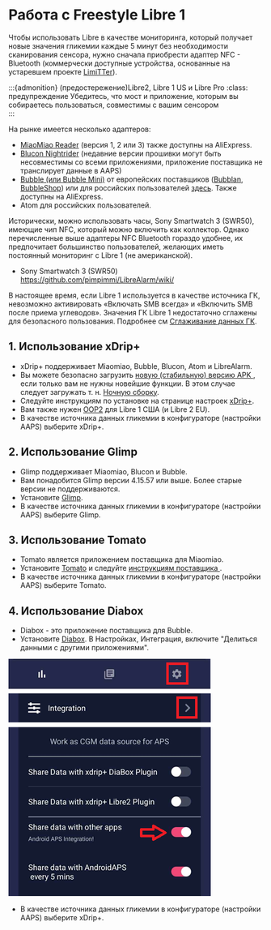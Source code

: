 # Работа с Freestyle Libre 1

Чтобы использовать Libre в качестве мониторинга, который получает новые значения гликемии каждые 5 минут без необходимости сканирования сенсора, нужно сначала приобрести адаптер NFC - Bluetooth (коммерчески доступные устройства, основанные на устаревшем проекте [LimiTTer](https://github.com/JoernL/LimiTTer)).

:::{admonition} (предостережение)Libre2, Libre 1 US и Libre Pro :class: предупреждение Убедитесь, что мост и приложение, которым вы собираетесь пользоваться, совместимы с вашим сенсором  
:::

На рынке имеется несколько адаптеров:

-   [MiaoMiao Reader](https://www.miaomiao.cool/) (версия 1, 2 или 3) также доступны на AliExpress.
-   [Blucon Nightrider](https://www.ambrosiasys.com/our-products/blucon/) (недавние версии прошивки могут быть несовместимы со всеми приложениями, приложение поставщика не транслирует данные в AAPS)
-   [Bubble (или Bubble Mini)](https://www.bubblesmartreader.com/) от европейских поставщиков ([Bubblan](https://www.bubblan.org/), [BubbleShop](https://bubbleshop.eu/)) или для российских пользователей [здесь](https://vk.com/saharmonitor/). Также доступны на AliExpress.
-   Atom для российских пользователей.

Исторически, можно использовать часы, Sony Smartwatch 3 (SWR50), имеющие чип NFC, который можно включить как коллектор. Однако перечисленные выше адаптеры NFC Bluetooth гораздо удобнее, их предпочитает большинство пользователей, желающих иметь постоянный мониторинг с Libre 1 (не американской).

-   Sony Smartwatch 3 (SWR50)  <https://github.com/pimpimmi/LibreAlarm/wiki/>

В настоящее время, если Libre 1 используется в качестве источника ГК, невозможно активировать «Включать SMB всегда» и «Включить SMB после приема углеводов». Значения ГК Libre 1 недостаточно сглажены для безопасного пользования. Подробнее см [Сглаживание данных ГК](../Usage/Smoothing-Blood-Glucose-Data-in-xDrip.md).

## 1. Использование xDrip+

-   xDrip+ поддерживает Miaomiao, Bubble, Blucon, Atom и LibreAlarm.
-   Вы можете безопасно загрузить [ новую (стабильную) версию APK ](https://xdrip-plus-updates.appspot.com/stable/xdrip-plus-latest.apk), если только вам не нужны новейшие функции. В этом случае следует загружать т. н. [Ночную сборку](https://github.com/NightscoutFoundation/xDrip/releases).
-   Следуйте инструкциям по установке на странице настроек [xDrip+](../Configuration/xdrip.md).
-    Вам также нужен [OOP2](https://drive.google.com/file/d/1f1VHW2I8w7Xe3kSQqdaY3kihPLs47ILS/view) для Libre 1 США (и Libre 2 EU).
-   В качестве источника данных гликемии в конфигураторе (настройки AAPS) выберите xDrip+.

## 2. Использование Glimp

-   Glimp поддерживает Miaomiao, Blucon и Bubble.
-   Вам понадобится Glimp версии 4.15.57 или выше. Более старые версии не поддерживаются.
-   Установите [Glimp](https://play.google.com/store/apps/details?id=it.ct.glicemia).
-   В качестве источника данных гликемии в конфигураторе (настройки AAPS) выберите Glimp.

## 3. Использование Tomato

- Tomato является приложением поставщика для Miaomiao.
- Установите [Tomato](http://tomato.cool/#download_page) и следуйте [инструкциям поставщика ](http://tomato.cool/how-to-broadcast-data-to-android-aps/tips/).
- В качестве источника данных гликемии в конфигураторе (настройки AAPS) выберите Tomato.

## 4. Использование Diabox

- Diabox - это приложение поставщика для Bubble.
- Установите [Diabox](https://t.me/s/DiaboxApp). В Настройках, Интеграция, включите "Делиться данными с другими приложениями".

![Diabox](../images/Diabox.png)

- В качестве источника данных гликемии в конфигураторе (настройки AAPS) выберите xDrip+.
